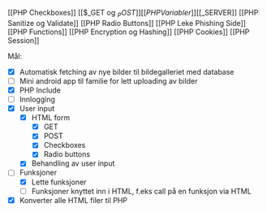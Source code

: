 [[PHP Checkboxes]]
[[$_GET og $_POST]]
[[PHP Variabler]]
[[$_SERVER]]
[[PHP Sanitize og Validate]]
[[PHP Radio Buttons]]
[[PHP Leke Phishing Side]]
[[PHP Functions]]
[[PHP Encryption og Hashing]]
[[PHP Cookies]]
[[PHP Session]]

Mål:
- [x] Automatisk fetching av nye bilder til bildegalleriet med database
- [ ] Mini android app til familie for lett uploading av bilder
- [x] PHP Include
- [ ] Innlogging
- [x] User input
	- [x] HTML form
		- [x] GET
		- [x] POST
		- [x] Checkboxes
		- [x] Radio buttons
	- [x] Behandling av user input
- [ ] Funksjoner
	- [x] Lette funksjoner
	- [ ] Funksjoner knyttet inn i HTML, f.eks call på en funksjon via HTML
- [x] Konverter alle HTML filer til PHP